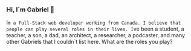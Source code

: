 ### Hi, I`m Gabriel 👋

I`m a Full-Stack web developer working from Canada. I believe that people can play several roles in their lives. I`ve been a student, a teacher, a son, a dad, an architect, a researcher, a podcaster, and many other Gabriels that I couldn`t list here. What are the roles you play?

<!--
**gabrielcelligoi/gabrielcelligoi** is a ✨ _special_ ✨ repository because its `README.md` (this file) appears on your GitHub profile.

Here are some ideas to get you started:

- 🔭 I’m currently working on ...
- 🌱 I’m currently learning ...
- 👯 I’m looking to collaborate on ...
- 🤔 I’m looking for help with ...
- 💬 Ask me about ...
- 📫 How to reach me: ...
- 😄 Pronouns: ...
- ⚡ Fun fact: ...
-->
